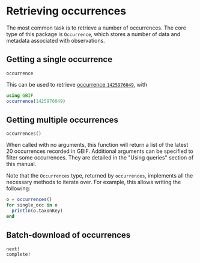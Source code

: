 # Retrieving occurrences

The most common task is to retrieve a number of occurrences. The core type of this package is `Occurrence`, which stores a number of data and metadata associated with observations.

## Getting a single occurrence

```@docs
occurrence
```

This can be used to retrieve [occurrence `1425976049`][exocc], with

~~~ julia
using GBIF
occurrence(1425976049)
~~~

[exocc]: https://www.gbif.org/occurrence/1425976049

## Getting multiple occurrences

```@docs
occurrences()
```

When called with no arguments, this function will return a list of the latest 20
occurrences recorded in GBIF. Additional arguments can be specified to filter
some occurrences. They are detailed in the "Using queries" section of this
manual.

Note that the `Occurrences` type, returned by `occurrences`, implements all the
necessary methods to iterate over. For example, this allows writing the following:

~~~ julia
o = occurrences()
for single_occ in o
  println(o.taxonKey)
end
~~~


## Batch-download of occurrences

```@docs
next!
complete!
```
